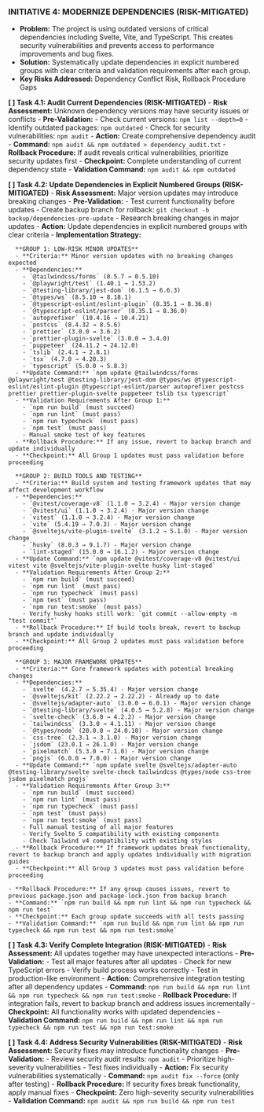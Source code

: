 ### INITIATIVE 4: MODERNIZE DEPENDENCIES (RISK-MITIGATED)

- **Problem:** The project is using outdated versions of critical dependencies including Svelte, Vite, and TypeScript. This creates security vulnerabilities and prevents access to performance improvements and bug fixes.
- **Solution:** Systematically update dependencies in explicit numbered groups with clear criteria and validation requirements after each group.
- **Key Risks Addressed:** Dependency Conflict Risk, Rollback Procedure Gaps

**[ ] Task 4.1: Audit Current Dependencies (RISK-MITIGATED)** - **Risk Assessment:** Unknown dependency versions may have security issues or conflicts - **Pre-Validation:** - Check current versions: `npm list --depth=0` - Identify outdated packages: `npm outdated` - Check for security vulnerabilities: `npm audit` - **Action:** Create comprehensive dependency audit - **Command:** `npm audit && npm outdated > dependency_audit.txt` - **Rollback Procedure:** If audit reveals critical vulnerabilities, prioritize security updates first - **Checkpoint:** Complete understanding of current dependency state - **Validation Command:** `npm audit && npm outdated`

**[ ] Task 4.2: Update Dependencies in Explicit Numbered Groups (RISK-MITIGATED)** - **Risk Assessment:** Major version updates may introduce breaking changes - **Pre-Validation:** - Test current functionality before updates - Create backup branch for rollback: `git checkout -b backup/dependencies-pre-update` - Research breaking changes in major updates - **Action:** Update dependencies in explicit numbered groups with clear criteria - **Implementation Strategy:**

      **GROUP 1: LOW-RISK MINOR UPDATES**
      - **Criteria:** Minor version updates with no breaking changes expected
      - **Dependencies:**
        - `@tailwindcss/forms` (0.5.7 → 0.5.10)
        - `@playwright/test` (1.40.1 → 1.53.2)
        - `@testing-library/jest-dom` (6.1.5 → 6.6.3)
        - `@types/ws` (8.5.10 → 8.18.1)
        - `@typescript-eslint/eslint-plugin` (8.35.1 → 8.36.0)
        - `@typescript-eslint/parser` (8.35.1 → 8.36.0)
        - `autoprefixer` (10.4.16 → 10.4.21)
        - `postcss` (8.4.32 → 8.5.6)
        - `prettier` (3.0.0 → 3.6.2)
        - `prettier-plugin-svelte` (3.0.0 → 3.4.0)
        - `puppeteer` (24.11.2 → 24.12.0)
        - `tslib` (2.4.1 → 2.8.1)
        - `tsx` (4.7.0 → 4.20.3)
        - `typescript` (5.0.0 → 5.8.3)
      - **Update Command:** `npm update @tailwindcss/forms @playwright/test @testing-library/jest-dom @types/ws @typescript-eslint/eslint-plugin @typescript-eslint/parser autoprefixer postcss prettier prettier-plugin-svelte puppeteer tslib tsx typescript`
      - **Validation Requirements After Group 1:**
        - `npm run build` (must succeed)
        - `npm run lint` (must pass)
        - `npm run typecheck` (must pass)
        - `npm test` (must pass)
        - Manual smoke test of key features
      - **Rollback Procedure:** If any issue, revert to backup branch and update individually
      - **Checkpoint:** All Group 1 updates must pass validation before proceeding

      **GROUP 2: BUILD TOOLS AND TESTING**
      - **Criteria:** Build system and testing framework updates that may affect development workflow
      - **Dependencies:**
        - `@vitest/coverage-v8` (1.1.0 → 3.2.4) - Major version change
        - `@vitest/ui` (1.1.0 → 3.2.4) - Major version change
        - `vitest` (1.1.0 → 3.2.4) - Major version change
        - `vite` (5.4.19 → 7.0.3) - Major version change
        - `@sveltejs/vite-plugin-svelte` (3.1.2 → 5.1.0) - Major version change
        - `husky` (8.0.3 → 9.1.7) - Major version change
        - `lint-staged` (15.0.0 → 16.1.2) - Major version change
      - **Update Command:** `npm update @vitest/coverage-v8 @vitest/ui vitest vite @sveltejs/vite-plugin-svelte husky lint-staged`
      - **Validation Requirements After Group 2:**
        - `npm run build` (must succeed)
        - `npm run lint` (must pass)
        - `npm run typecheck` (must pass)
        - `npm test` (must pass)
        - `npm run test:smoke` (must pass)
        - Verify husky hooks still work: `git commit --allow-empty -m "test commit"`
      - **Rollback Procedure:** If build tools break, revert to backup branch and update individually
      - **Checkpoint:** All Group 2 updates must pass validation before proceeding

      **GROUP 3: MAJOR FRAMEWORK UPDATES**
      - **Criteria:** Core framework updates with potential breaking changes
      - **Dependencies:**
        - `svelte` (4.2.7 → 5.35.4) - Major version change
        - `@sveltejs/kit` (2.22.2 → 2.22.2) - Already up to date
        - `@sveltejs/adapter-auto` (3.0.0 → 6.0.1) - Major version change
        - `@testing-library/svelte` (4.0.5 → 5.2.8) - Major version change
        - `svelte-check` (3.6.0 → 4.2.2) - Major version change
        - `tailwindcss` (3.3.0 → 4.1.11) - Major version change
        - `@types/node` (20.0.0 → 24.0.10) - Major version change
        - `css-tree` (2.3.1 → 3.1.0) - Major version change
        - `jsdom` (23.0.1 → 26.1.0) - Major version change
        - `pixelmatch` (5.3.0 → 7.1.0) - Major version change
        - `pngjs` (6.0.0 → 7.0.0) - Major version change
      - **Update Command:** `npm update svelte @sveltejs/adapter-auto @testing-library/svelte svelte-check tailwindcss @types/node css-tree jsdom pixelmatch pngjs`
      - **Validation Requirements After Group 3:**
        - `npm run build` (must succeed)
        - `npm run lint` (must pass)
        - `npm run typecheck` (must pass)
        - `npm test` (must pass)
        - `npm run test:smoke` (must pass)
        - Full manual testing of all major features
        - Verify Svelte 5 compatibility with existing components
        - Check Tailwind v4 compatibility with existing styles
      - **Rollback Procedure:** If framework updates break functionality, revert to backup branch and apply updates individually with migration guides
      - **Checkpoint:** All Group 3 updates must pass validation before proceeding

    - **Rollback Procedure:** If any group causes issues, revert to previous package.json and package-lock.json from backup branch
    - **Command:** `npm run build && npm run lint && npm run typecheck && npm run test`
    - **Checkpoint:** Each group update succeeds with all tests passing
    - **Validation Command:** `npm run build && npm run lint && npm run typecheck && npm run test && npm run test:smoke`

**[ ] Task 4.3: Verify Complete Integration (RISK-MITIGATED)** - **Risk Assessment:** All updates together may have unexpected interactions - **Pre-Validation:** - Test all major features after all updates - Check for new TypeScript errors - Verify build process works correctly - Test in production-like environment - **Action:** Comprehensive integration testing after all dependency updates - **Command:** `npm run build && npm run lint && npm run typecheck && npm run test:smoke` - **Rollback Procedure:** If integration fails, revert to backup branch and address issues incrementally - **Checkpoint:** All functionality works with updated dependencies - **Validation Command:** `npm run build && npm run lint && npm run typecheck && npm run test && npm run test:smoke`

**[ ] Task 4.4: Address Security Vulnerabilities (RISK-MITIGATED)** - **Risk Assessment:** Security fixes may introduce functionality changes - **Pre-Validation:** - Review security audit results: `npm audit` - Prioritize high-severity vulnerabilities - Test fixes individually - **Action:** Fix security vulnerabilities systematically - **Command:** `npm audit fix --force` (only after testing) - **Rollback Procedure:** If security fixes break functionality, apply manual fixes - **Checkpoint:** Zero high-severity security vulnerabilities - **Validation Command:** `npm audit && npm run build && npm run test`
